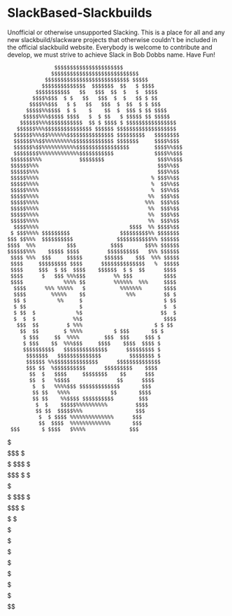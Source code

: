 # SlackBased-Slackbuilds
Unofficial or otherwise unsupported Slacking.
This is a place for all and any new slackbuild/slackware projects that otherwise couldn't be included in the official slackbuild website. Everybody is welcome to contribute and develop, we must strive to achieve Slack in Bob Dobbs name. Have Fun!


                   $$$$$$$$$$$$$$$$$$$$$$
                  $$$$$$$$$$$$$$$$$$$$$$$$$$$$
                $$$$$$$$$$$$$$$$$$$$$$$$$$$ $$$$$
               $$$$$$$$$$$$$$  $$$$$$$  $$   $ $$$$
             $$$$$$$$$$$   $$   $$$  $$  $   $  $$$$
            $$$$%$$$  $ $   $$   $$$  $  $   $$ $ $$
           $$$$%%$$$   $ $   $$   $$$  $  $$  $ $ $$$
          $$$$$%%$$$$  $ $    $    $$  $  $$$ $ $$ $$$$
         $$$$$%%%$$$$$ $$$$   $  $ $$   $ $$$$$ $$ $$$$$
        $$$$$$%%%$$$$$$$$$$$  $$ $ $$$$ $ $$$$$$$$$$$$$$$$
       $$$$$$%%%$$$$$$$$$$$$$$$ $$$$$$ $$$$$$$$$$$$$$$$$$$
      $$$$$$%%%$$%%%%%%$$$$$$$$$$$$$$$ $$$$$$$$$   $$$$$$$$
      $$$$$$%%$$%%%%%%%%%$$$$$$$$$$$$$ $$$$$$$     $$$$%$$$
      $$$$$$%$$%%%%%%%%%%%$$$$$$$$$$$$$$$$$        $$$$%%$$$
      $$$$$$$$%%%%%%%%%%%%%$$$$$$$$$$$             $$$$%%$$$
     $$$$$$$%%%            $$$$$$$$                 $$$%%$$$
     $$$$$$%%%                                      $$$%%$$
     $$$$$$%%%                                      $$$%%$$
     $$$$$%%%%                                    % $$$%%$$
     $$$$$%%%%                                    %  $$%%$$
     $$$$$%%%%                                    %  $$%%$$
     $$$$$%%%%                                   %%  $$$%$$
     $$$$$%%%%                                  %%%  $$$%$$
     $$$$$%%%%                                   %%  $$$%$$
     $$$$$%%%%                                   %%  $$$%$$
     $$$$$%%%%                                   %%  $$$%$$
      $$$$%%%%                             $$$$  %% $$$$%$$
     $ $$$%%%% $$$$$$$$$                $$$$$$$$$%% $$$$$$$
    $$$ $$%%%  $$$$$$$$$$              $$$$$$$$$$$%% $$$$$$
    $$$$  %%%          $$$           $$$$       $$%% $$$$$$
    $$$$$$%%%    $$$$$ $$$$         $$$$$$$$$$   $%% $$$$$$
     $$$$ %%%  $$$     $$$$$       $$$$$$    $$$  %%% $$$$$
     $$$$     $$$$$$$$$ $$$$      $$$$$$$$$$$$$$   %  $$$$$
     $$$$     $$$  $ $$  $$$$    $$$$$$  $ $  $$      $$$$
     $$$$      $   $$$ %%%$$$         %% $$$          $$$$
     $$$$             %%%% $$         %%%%%%  %%%     $$$$
      $$$$      %%% %%%%%   $           %%%%%%%       $$$$
      $$$$        %%%%%    $$             %%%         $$ $
      $$ $          %%     $                          $ $$
      $ $$                 $                          $  $
      $ $$  $             %$                         $$  $
      $  $  $            %%$                          $$$$
       $$$  $$         $ %%%                       $ $ $$
        $$  $$        $ %%%%          $ $$$       $$ $
         $ $$$     $$  %%%%        $$$  $$$     $$$ $
         $ $$$    $$  %%%$$$     $$$$    $$$$  $$$$ $
         $$$$$$$$$$   $$$$$$$$$$$$$$      $$$$$$$$$ $
          $$$$$$$   $$$$$$$$$$$$$$         $$$$$$$$ $
          $$$$$$ %%$$$$$$$$$$$$$$      $$$$$$$$$$$$$$
          $$$ $$  %$$$$$$$$$$      $$$$$$$$$    $$$$
           $$  $   $$$$     $$$$$$$$    $$      $$$
           $$  $   %$$$$               $$      $$$$
            $  $   %%%%$$$ $$$$$$$$$$$$$       $$$
            $$ $$   %%%%             $$       $$$$
            $$ $$    %%$$$$ $$$$$$$$$$        $$$
             $  $    $$$$$%%%%%%%%%%         $$$$
             $$ $$  $$$$$%%%                 $$$
              $  $ $$$$ %%%%%%%%%%%%%%      $$$
              $$  $$$$  %%%%%%%%%%%%%       $$$
     $$$       $ $$$$   $%%%%              $$$
   $$   $$      $$$$$  $$$$               $$$
  $  $$  $$   $$$$$$   $$$                $$$
 $ $$$$  $$  $$$$$$   $$$$               $$$
$  $$$  $$$ $$$$$$ $$$$$$$              $$$
$      $$$$$$$$$$   $$$$$$             $$$
$  $$   $$$$$$$$     $$$$$$$$$$$$$$$  $$$
$$$$$   $$$$$$$       $$$$$$$$$$$$$$$$$$
$$$$$$   $$$$$                  $$$$$$
 $$$$$   $$$$
 $$$$$$  $$$
  $$$$$  $$$
   $$$$$$$$
    $$$$$$

